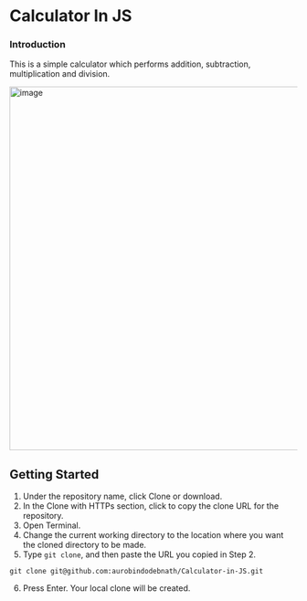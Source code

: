 # Calculator In JS

### Introduction

This is a simple calculator which performs addition, subtraction, multiplication and division.

<img width="608" height="637" alt="image" src="https://github.com/user-attachments/assets/7825c279-5523-4f7c-88e4-3bc230b53715" />


## Getting Started

1. Under the repository name, click Clone or download.
2. In the Clone with HTTPs section, click  to copy the clone URL for the repository.
3. Open Terminal.
4. Change the current working directory to the location where you want the cloned directory to be made.
5. Type `git clone`, and then paste the URL you copied in Step 2.
```
git clone git@github.com:aurobindodebnath/Calculator-in-JS.git 
```
6. Press Enter. Your local clone will be created.






